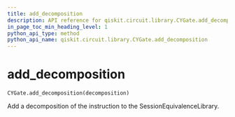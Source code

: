 ```yaml
---
title: add_decomposition
description: API reference for qiskit.circuit.library.CYGate.add_decomposition
in_page_toc_min_heading_level: 1
python_api_type: method
python_api_name: qiskit.circuit.library.CYGate.add_decomposition
---
```


# add\_decomposition

<span id="qiskit.circuit.library.CYGate.add_decomposition" />

`CYGate.add_decomposition(decomposition)`

Add a decomposition of the instruction to the SessionEquivalenceLibrary.

